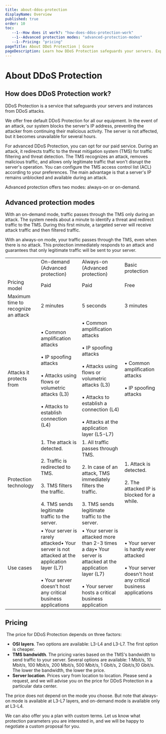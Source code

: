 ```yaml
---
title: about-ddos-protection
displayName: Overview
published: true
order: 10
toc:
   --1--How does it work?: "how-does-ddos-protection-work"
   --1--Advanced protection modes: "advanced-protection-modes"
   --1--Pricing: "pricing"
pageTitle: About DDoS Protection | Gcore
pageDescription: Learn how DDoS Protection safeguards your servers. Explore use cases for different protection modes and select the best option for your needs.
---
```

# About DDoS Protection

## How does DDoS Protection work?

DDoS Protection is a service that safeguards your servers and instances from DDoS attacks.

We offer free default DDoS Protection for all our equipment. In the event of an attack, our system blocks the server's IP address, preventing the attacker from continuing their malicious activity. The server is not affected, but it becomes unavailable for several hours.

For advanced DDoS Protection, you can opt for our paid service. During an attack, it redirects traffic to the threat mitigation system (TMS) for traffic filtering and threat detection. The TMS recognizes an attack, removes malicious traffic, and allows only legitimate traffic that won't disrupt the server's operation. You can configure the TMS access control list (ACL) according to your preferences. The main advantage is that a server's IP remains unblocked and available during an attack.

Advanced protection offers two modes: always-on or on-demand.

## Advanced protection modes

With an on-demand mode, traffic passes through the TMS only during an attack. The system needs about a minute to identify a threat and redirect traffic to the TMS. During this first minute, a targeted server will receive attack traffic and then filtered traffic.

With an always-on mode, your traffic passes through the TMS, even when there is no attack. This protection immediately responds to an attack and guarantees that only legitimate traffic will be sent to your server.

<table>
   <tr>
      <td> </td>
      <td>On-demand (Advanced protection)</td>
      <td>Always-on (Advanced protection)</td>
      <td>Basic protection</td>
   </tr>
   <tr>
      <td>Pricing model</td>
      <td>Paid</td>
      <td>Paid</td>
      <td>Free</td>
   </tr>
   <tr>
      <td>Maximum time to recognize an attack</td>
      <td>2 minutes</td>
      <td>5 seconds</td>
      <td>3 minutes</td>
   </tr>
   <tr>
      <td>Attacks it protects from</td>
      <td>• Common amplification attacks<br><br>• IP spoofing attacks<br><br>• Attacks using flows or volumetric attacks (L3)<br><br>• Attacks to establish connection (L4)</td>
      <td>• Common amplification attacks<br><br>• IP spoofing attacks<br><br>• Attacks using flows or volumetric attacks (L3)<br><br>• Attacks to establish a connection (L4)<br><br>• Attacks at the application layer (L5-L7)</td>
      <td>• Common amplification attacks<br><br>• IP spoofing attacks</td>
   </tr>
   <tr>
      <td>Protection technology</td>
      <td>1. The attack is detected.<br><br>2. Traffic is redirected to TMS.<br><br>3. TMS filters the traffic.<br><br>4. TMS sends legitimate traffic to the server.</td>
      <td>1. All traffic passes through TMS.<br><br>2. In case of an attack, TMS immediately filters the traffic.<br><br>3. TMS sends legitimate traffic to the server.</td>
      <td>1. Attack is detected.<br><br>2. The attacked IP is blocked for a while.</td>
   </tr>
   <tr>
      <td>Use cases</td>
      <td>• Your server is rarely attacked• Your server is not attacked at the application layer (L7)<br><br>• Your server doesn't host any critical business applications</td>
      <td>• Your server is attacked more than 2-3 times a day• Your server is attacked at the application layer (L7)<br><br>• Your server hosts a critical business application</td>
      <td>• Your server is hardly ever attacked<br><br>• Your server doesn't host any critical business applications</td>
   </tr>
</table>

## Pricing

 The price for DDoS Protection depends on three factors:

- **OSI layers**. Two options are available: L3-L4 and L3-L7. The first option is cheaper.
- **TMS bandwidth**. The pricing varies based on the TMS's bandwidth to send traffic to your server. Several options are available: 1 Mbit/s, 10 Mbit/s, 100 Mbit/s, 200 Mbit/s, 500 Mbit/s, 1 Gbit/s, 2 Gbit/s,10 Gbit/s. The lower the bandwidth, the lower the price. 
- **Server location**. Prices vary from location to location. Please send a request, and we will advise you on the price for DDoS Protection in a particular data center.

The price does not depend on the mode you choose. But note that always-on mode is available at L3-L7 layers, and on-demand mode is available only at L3-L4.

We can also offer you a plan with custom terms. Let us know what protection parameters you are interested in, and we will be happy to negotiate a custom proposal for you.

